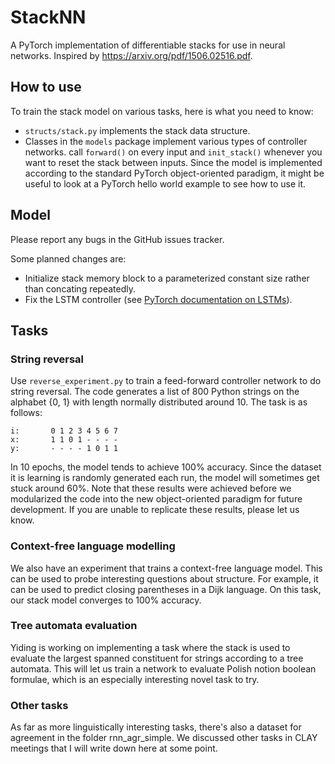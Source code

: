 # StackNN
A PyTorch implementation of differentiable stacks for use in neural networks. Inspired by https://arxiv.org/pdf/1506.02516.pdf.

## How to use

To train the stack model
on various tasks, here is what you need to know:

* `structs/stack.py` implements the stack data structure.
* Classes in the `models` package implement various types of controller networks.
call `forward()` on every input and `init_stack()` whenever you want to
reset the stack between inputs. Since the model is implemented according to the standard PyTorch object-oriented paradigm, it might be useful to look at a PyTorch hello world example to see how to use it.

## Model

Please report any bugs in the GitHub issues tracker.

Some planned changes are:
* Initialize stack memory block to a parameterized constant size rather than concating repeatedly.
* Fix the LSTM controller (see [PyTorch documentation on LSTMs](http://pytorch.org/docs/master/nn.html)).

## Tasks

### String reversal

Use `reverse_experiment.py` to train a feed-forward controller network to do string reversal. The code generates a list of 800 Python strings on the alphabet {0, 1} with length normally distributed around 10. The task is as follows:

~~~~
i:       0 1 2 3 4 5 6 7
x:       1 1 0 1 - - - -
y:       - - - - 1 0 1 1
~~~~

In 10 epochs, the model tends to achieve 100% accuracy. Since the dataset it is learning is randomly generated each run, the model will sometimes get stuck around 60%. Note that these results were achieved before we modularized the code into the new object-oriented paradigm for future development. If you are unable to replicate these results, please let us know.

### Context-free language modelling

We also have an experiment that trains a context-free language model. This can be used to probe interesting questions about structure. For example, it can be used to predict closing parentheses in a Dijk language. On this task, our stack model converges to 100% accuracy.

### Tree automata evaluation

Yiding is working on implementing a task where the stack is used to evaluate the largest spanned constituent for strings according to a tree automata. This will let us train a network to evaluate Polish notion boolean formulae, which is an especially interesting novel task to try.

### Other tasks

As far as more linguistically interesting tasks, there's also a dataset for agreement in the
folder rnn_agr_simple. We discussed other tasks in CLAY meetings that I will write down here at some point.
